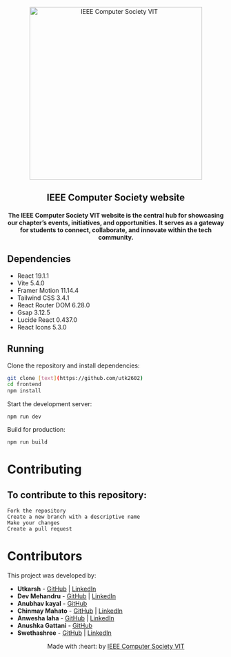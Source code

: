 <p align="center">
<a href="https://www.ieeecsvit.com/">
	<img width="400" src="https://i.postimg.cc/jqpZMB52/ieeecs-logo.png" alt="IEEE Computer Society VIT"/>
</a>
	<h2 align="center">IEEE Computer Society website </h2>
	<h4 align="center">The IEEE Computer Society VIT website is the central hub for showcasing our chapter’s events, initiatives, and opportunities. It serves as a gateway for students to connect, collaborate, and innovate within the tech community.</h4>
</p>

## Dependencies
- React 19.1.1
- Vite 5.4.0
- Framer Motion 11.14.4
- Tailwind CSS 3.4.1
- React Router DOM 6.28.0
- Gsap 3.12.5
- Lucide React 0.437.0
- React Icons 5.3.0

## Running

Clone the repository and install dependencies:
```bash
git clone [text](https://github.com/utk2602)
cd frontend
npm install
```
Start the development server:
```shellscript
npm run dev
```

Build for production:
```shellscript
npm run build
```

# Contributing

## To contribute to this repository:

    Fork the repository
    Create a new branch with a descriptive name
    Make your changes
    Create a pull request

# Contributors
This project was developed by:

- **Utkarsh** - [GitHub](https://github.com/utk2602) | [LinkedIn](https://www.linkedin.com/in/utkarsh-kashyap-041931285/)
- **Dev Mehandru** - [GitHub](https://github.com/d-e-v-14) | [LinkedIn](https://www.linkedin.com/in/dev-mehandru-a4b15b320/)
- **Anubhav kayal** - [GitHub](https://github.com/anubhav-kayal) 
- **Chinmay Mahato** - [GitHub](https://github.com/chinmayyy01) | [LinkedIn](www.linkedin.com/in/chinmay-mahto-4a9891279)
- **Anwesha laha** - [GitHub](https://github.com/an-2210) | [LinkedIn](https://www.linkedin.com/in/anwesha-laha-9456ab2a8?utm_source=share&utm_campaign=share_via&utm_content=profile&utm_medium=android_app)
- **Anushka Gattani** - [GitHub](https://github.com/Anushka13-bit) 
- **Swethashree** - [GitHub](https://github.com/Swetha1856) | [LinkedIn](https://www.linkedin.com/in/swethaashrie-m-06108732b/)

<p align="center">
	Made with :heart: by <a href="https://www.ieeecsvit.com/">IEEE Computer Society VIT </a>
</p>
